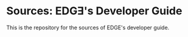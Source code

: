 # Sources: EDGƎ's Developer Guide
This is the repository for the sources of EDGE's developer guide.
